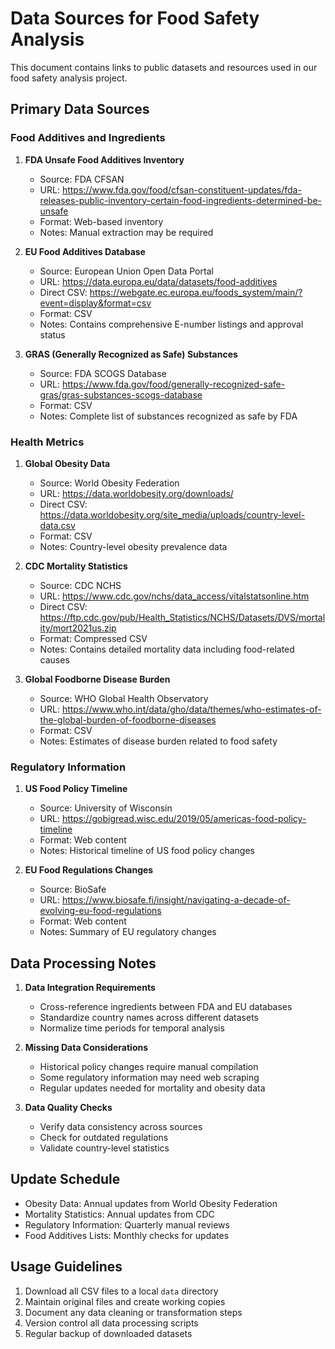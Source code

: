 # Data Sources for Food Safety Analysis

This document contains links to public datasets and resources used in our food safety analysis project.

## Primary Data Sources

### Food Additives and Ingredients

1. **FDA Unsafe Food Additives Inventory**
   - Source: FDA CFSAN
   - URL: https://www.fda.gov/food/cfsan-constituent-updates/fda-releases-public-inventory-certain-food-ingredients-determined-be-unsafe
   - Format: Web-based inventory
   - Notes: Manual extraction may be required

2. **EU Food Additives Database**
   - Source: European Union Open Data Portal
   - URL: https://data.europa.eu/data/datasets/food-additives
   - Direct CSV: https://webgate.ec.europa.eu/foods_system/main/?event=display&format=csv
   - Format: CSV
   - Notes: Contains comprehensive E-number listings and approval status

3. **GRAS (Generally Recognized as Safe) Substances**
   - Source: FDA SCOGS Database
   - URL: https://www.fda.gov/food/generally-recognized-safe-gras/gras-substances-scogs-database
   - Format: CSV
   - Notes: Complete list of substances recognized as safe by FDA

### Health Metrics

1. **Global Obesity Data**
   - Source: World Obesity Federation
   - URL: https://data.worldobesity.org/downloads/
   - Direct CSV: https://data.worldobesity.org/site_media/uploads/country-level-data.csv
   - Format: CSV
   - Notes: Country-level obesity prevalence data

2. **CDC Mortality Statistics**
   - Source: CDC NCHS
   - URL: https://www.cdc.gov/nchs/data_access/vitalstatsonline.htm
   - Direct CSV: https://ftp.cdc.gov/pub/Health_Statistics/NCHS/Datasets/DVS/mortality/mort2021us.zip
   - Format: Compressed CSV
   - Notes: Contains detailed mortality data including food-related causes

3. **Global Foodborne Disease Burden**
   - Source: WHO Global Health Observatory
   - URL: https://www.who.int/data/gho/data/themes/who-estimates-of-the-global-burden-of-foodborne-diseases
   - Format: CSV
   - Notes: Estimates of disease burden related to food safety

### Regulatory Information

1. **US Food Policy Timeline**
   - Source: University of Wisconsin
   - URL: https://gobigread.wisc.edu/2019/05/americas-food-policy-timeline
   - Format: Web content
   - Notes: Historical timeline of US food policy changes

2. **EU Food Regulations Changes**
   - Source: BioSafe
   - URL: https://www.biosafe.fi/insight/navigating-a-decade-of-evolving-eu-food-regulations
   - Format: Web content
   - Notes: Summary of EU regulatory changes

## Data Processing Notes

1. **Data Integration Requirements**
   - Cross-reference ingredients between FDA and EU databases
   - Standardize country names across different datasets
   - Normalize time periods for temporal analysis

2. **Missing Data Considerations**
   - Historical policy changes require manual compilation
   - Some regulatory information may need web scraping
   - Regular updates needed for mortality and obesity data

3. **Data Quality Checks**
   - Verify data consistency across sources
   - Check for outdated regulations
   - Validate country-level statistics

## Update Schedule

- Obesity Data: Annual updates from World Obesity Federation
- Mortality Statistics: Annual updates from CDC
- Regulatory Information: Quarterly manual reviews
- Food Additives Lists: Monthly checks for updates

## Usage Guidelines

1. Download all CSV files to a local `data` directory
2. Maintain original files and create working copies
3. Document any data cleaning or transformation steps
4. Version control all data processing scripts
5. Regular backup of downloaded datasets 